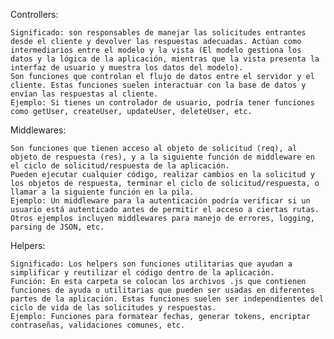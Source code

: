 Controllers:

    Significado: son responsables de manejar las solicitudes entrantes desde el cliente y devolver las respuestas adecuadas. Actúan como intermediarios entre el modelo y la vista (El modelo gestiona los datos y la lógica de la aplicación, mientras que la vista presenta la interfaz de usuario y muestra los datos del modelo).
    Son funciones que controlan el flujo de datos entre el servidor y el cliente. Estas funciones suelen interactuar con la base de datos y envían las respuestas al cliente.
    Ejemplo: Si tienes un controlador de usuario, podría tener funciones como getUser, createUser, updateUser, deleteUser, etc.

Middlewares:

    Son funciones que tienen acceso al objeto de solicitud (req), al objeto de respuesta (res), y a la siguiente función de middleware en el ciclo de solicitud/respuesta de la aplicación.
    Pueden ejecutar cualquier código, realizar cambios en la solicitud y los objetos de respuesta, terminar el ciclo de solicitud/respuesta, o llamar a la siguiente función en la pila.
    Ejemplo: Un middleware para la autenticación podría verificar si un usuario está autenticado antes de permitir el acceso a ciertas rutas. Otros ejemplos incluyen middlewares para manejo de errores, logging, parsing de JSON, etc.
    
Helpers:

    Significado: Los helpers son funciones utilitarias que ayudan a simplificar y reutilizar el código dentro de la aplicación.
    Función: En esta carpeta se colocan los archivos .js que contienen funciones de ayuda o utilitarias que pueden ser usadas en diferentes partes de la aplicación. Estas funciones suelen ser independientes del ciclo de vida de las solicitudes y respuestas.
    Ejemplo: Funciones para formatear fechas, generar tokens, encriptar contraseñas, validaciones comunes, etc.